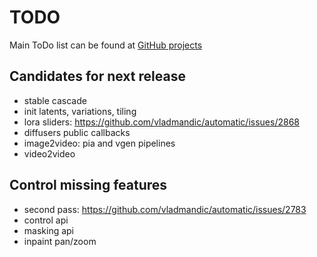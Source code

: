 # TODO

Main ToDo list can be found at [GitHub projects](https://github.com/users/vladmandic/projects)

## Candidates for next release

- stable cascade
- init latents, variations, tiling
- lora sliders: <https://github.com/vladmandic/automatic/issues/2868>
- diffusers public callbacks  
- image2video: pia and vgen pipelines  
- video2video

## Control missing features

- second pass: <https://github.com/vladmandic/automatic/issues/2783>  
- control api  
- masking api  
- inpaint pan/zoom
